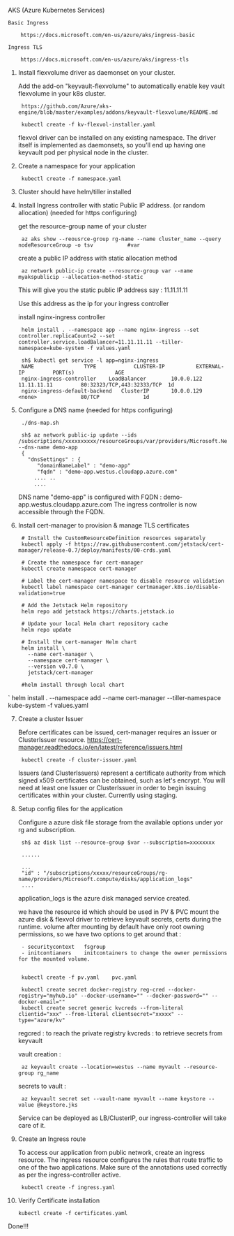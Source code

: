 AKS (Azure Kubernetes Services)

	Basic Ingress

		https://docs.microsoft.com/en-us/azure/aks/ingress-basic

	Ingress TLS 

		https://docs.microsoft.com/en-us/azure/aks/ingress-tls

1. Install flexvolume driver as daemonset on your cluster.

	Add the add-on "keyvault-flexvolume" to automatically enable key vault flexvolume in your k8s cluster.

		https://github.com/Azure/aks-engine/blob/master/examples/addons/keyvault-flexvolume/README.md

		kubectl create -f kv-flexvol-installer.yaml
	flexvol driver can be installed on any existing namespace.
	The driver itself is implemented as daemonsets, so you'll end up having one keyvault pod per physical node in the cluster.

2. Create a namespace for your application

		kubectl create -f namespace.yaml

3. Cluster should have helm/tiller installed

4. Install Ingress controller with static Public IP address. (or random allocation)				(needed for https configuring)
	
	get the resource-group name of your cluster
		
		az aks show --reousrce-group rg-name --name cluster_name --query nodeResourceGroup -o tsv			#var

	create a public IP address with static allocation method

		az network public-ip create --resource-group var --name myakspublicip --allocation-method-static
	
	This will give you the static public IP address say : 11.11.11.11

	Use this address as the ip for your ingress controller

	install nginx-ingress controller

		helm install . --namespace app --name nginx-ingress --set controller.replicaCount=2 --set controller.service.loadBalancer=11.11.11.11 --tiller-namespace=kube-system -f values.yaml

		sh$ kubectl get service -l app=nginx-ingress
		NAME				TYPE			CLUSTER-IP			EXTERNAL-IP			PORT(s)				AGE
		nginx-ingress-controller	LoadBalancer		10.0.0.122			11.11.11.11			80:32323/TCP,443:32333/TCP	1d		
		nginx-ingress-default-backend	ClusterIP		10.0.0.129			<none>				80/TCP				1d


5. Configure a DNS name												(needed for https configuring)

		./dns-map.sh

		sh$ az network public-ip update --ids /subscriptions/xxxxxxxxxx/resourceGroups/var/providers/Microsoft.Network/publicIPAddresses/myakspublicip --dns-name demo-app
		{
		  "dnsSettings" : {
		     "domainNameLabel" : "demo-app"
		     "fqdn" : "demo-app.westus.cloudapp.azure.com"
		    .... ..
		    ....
	
	DNS name "demo-app" is configured
	with FQDN :  demo-app.westus.cloudapp.azure.com
	The ingress controller is now accessible through the FQDN.

6. Install cert-manager to provision & manage TLS certificates

		# Install the CustomResourceDefinition resources separately
		kubectl apply -f https://raw.githubusercontent.com/jetstack/cert-manager/release-0.7/deploy/manifests/00-crds.yaml

		# Create the namespace for cert-manager
		kubectl create namespace cert-manager

		# Label the cert-manager namespace to disable resource validation
		kubectl label namespace cert-manager certmanager.k8s.io/disable-validation=true

		# Add the Jetstack Helm repository
		helm repo add jetstack https://charts.jetstack.io

		# Update your local Helm chart repository cache
		helm repo update

		# Install the cert-manager Helm chart
		helm install \
		  --name cert-manager \
		  --namespace cert-manager \
		  --version v0.7.0 \
		  jetstack/cert-manager

		#helm install through local chart
`		helm install . --namespace add --name cert-manager --tiller-namespace kube-system -f values.yaml

7. Create a cluster Issuer

	Before certificates can be issued, cert-manager requires an issuer or ClusterIssuer resource.
	https://cert-manager.readthedocs.io/en/latest/reference/issuers.html

		kubectl create -f cluster-issuer.yaml
	Issuers (and ClusterIssuers) represent a certificate authority from which signed x509 certificates can be obtained, such as let's encrypt.
	You will need at least one Issuer or ClusterIssuer in order to begin issuing certificates within your cluster.
	Currently using staging.

8. Setup config files for the application

	Configure a azure disk file storage from the available options under yor rg and subscription.

		sh$ az disk list --resource-group $var --subscription=xxxxxxxx

		......

		...
		"id" : "/subscriptions/xxxxx/resourceGroups/rg-name/providers/Microsoft.compute/disks/application_logs"
		....

	application_logs is the azure disk managed service created.

	we have the resource id which should be used in PV & PVC 
	mount the azure disk & flexvol driver to retrieve keyvault secrets, certs during the runtime.
	volume after mounting by default have only root owning permissions, so we have two options to get around that :

		- securitycontext 	fsgroup
		- initcontianers 	initcontainers to change the owner permissions for the mounted volume.

	
		kubectl create -f pv.yaml    pvc.yaml    

		kubectl create secret docker-registry reg-cred --docker-registry="myhub.io" --docker-username="" --docker-password="" --docker-email=""
		kubectl create secret generic kvcreds --from-literal clientid="xxx" --from-literal clientsecret="xxxxx" --type="azure/kv"

	
	regcred : to reach the private registry
	kvcreds : to retrieve secrets from keyvault

	vault creation :
		
		az keyvault create --location=westus --name myvault --resource-group rg_name
	
	secrets to vault :
	
		az keyvault secret set --vault-name myvault --name keystore --value @keystore.jks

	Service can be deployed as LB/ClusterIP, our ingress-controller will take care of it.

9. Create an Ingress route

	To access our application from public network, create an ingress resource.
	The ingress resource configures the rules that route traffic to one of the two applications.
	Make sure of the annotations used correctly  as per the ingress-controller active.

		kubectl create -f ingress.yaml

10. Verify Certificate installation

		kubectl create -f certificates.yaml


Done!!!
